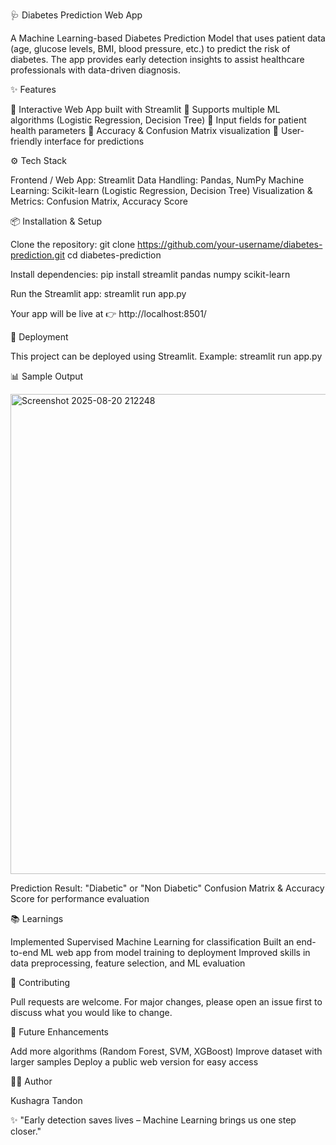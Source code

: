 🩺 Diabetes Prediction Web App

A Machine Learning-based Diabetes Prediction Model that uses patient data (age, glucose levels, BMI, blood pressure, etc.) to predict the risk of diabetes.
The app provides early detection insights to assist healthcare professionals with data-driven diagnosis.

✨ Features

🔹 Interactive Web App built with Streamlit
🔹 Supports multiple ML algorithms (Logistic Regression, Decision Tree)
🔹 Input fields for patient health parameters
🔹 Accuracy & Confusion Matrix visualization
🔹 User-friendly interface for predictions

⚙️ Tech Stack

Frontend / Web App: Streamlit
Data Handling: Pandas, NumPy
Machine Learning: Scikit-learn (Logistic Regression, Decision Tree)
Visualization & Metrics: Confusion Matrix, Accuracy Score

📦 Installation & Setup

Clone the repository:
git clone https://github.com/your-username/diabetes-prediction.git
cd diabetes-prediction


Install dependencies:
pip install streamlit pandas numpy scikit-learn


Run the Streamlit app:
streamlit run app.py


Your app will be live at 👉 http://localhost:8501/

🚀 Deployment

This project can be deployed using Streamlit.
Example:
streamlit run app.py

📊 Sample Output

<img width="957" height="768" alt="Screenshot 2025-08-20 212248" src="https://github.com/user-attachments/assets/78fa203b-cbf1-4c36-8f33-70e17072d696" />


Prediction Result: "Diabetic" or "Non Diabetic"
Confusion Matrix & Accuracy Score for performance evaluation

📚 Learnings

Implemented Supervised Machine Learning for classification
Built an end-to-end ML web app from model training to deployment
Improved skills in data preprocessing, feature selection, and ML evaluation

🤝 Contributing

Pull requests are welcome. For major changes, please open an issue first to discuss what you would like to change.

📌 Future Enhancements

Add more algorithms (Random Forest, SVM, XGBoost)
Improve dataset with larger samples
Deploy a public web version for easy access

🧑‍💻 Author

Kushagra Tandon

✨ "Early detection saves lives – Machine Learning brings us one step closer."
